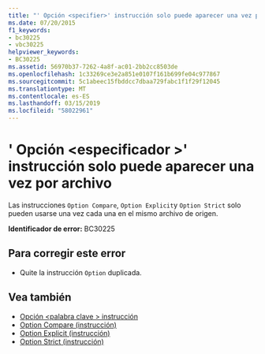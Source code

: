 ```yaml
---
title: "' Opción <specifier>' instrucción solo puede aparecer una vez por archivo"
ms.date: 07/20/2015
f1_keywords:
- bc30225
- vbc30225
helpviewer_keywords:
- BC30225
ms.assetid: 56970b37-7262-4a8f-ac01-2bb2cc8503de
ms.openlocfilehash: 1c33269ce3e2a851e0107f161b699fe04c977867
ms.sourcegitcommit: 5c1abeec15fbddcc7dbaa729fabc1f1f29f12045
ms.translationtype: MT
ms.contentlocale: es-ES
ms.lasthandoff: 03/15/2019
ms.locfileid: "58022961"
---
```

# <a name="option-specifier-statement-can-only-appear-once-per-file"></a>' Opción \<especificador >' instrucción solo puede aparecer una vez por archivo
Las instrucciones `Option Compare`, `Option Explicit`y `Option Strict` solo pueden usarse una vez cada una en el mismo archivo de origen.  
  
 **Identificador de error:** BC30225  
  
## <a name="to-correct-this-error"></a>Para corregir este error  
  
-   Quite la instrucción `Option` duplicada.  
  
## <a name="see-also"></a>Vea también

- [Opción \<palabra clave > instrucción](../../visual-basic/language-reference/statements/option-keyword-statement.md)
- [Option Compare (instrucción)](../../visual-basic/language-reference/statements/option-compare-statement.md)
- [Option Explicit (instrucción)](../../visual-basic/language-reference/statements/option-explicit-statement.md)
- [Option Strict (instrucción)](../../visual-basic/language-reference/statements/option-strict-statement.md)
